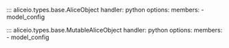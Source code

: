 ::: aliceio.types.base.AliceObject
    handler: python
    options:
      members:
        - model_config

::: aliceio.types.base.MutableAliceObject
    handler: python
    options:
      members:
        - model_config
